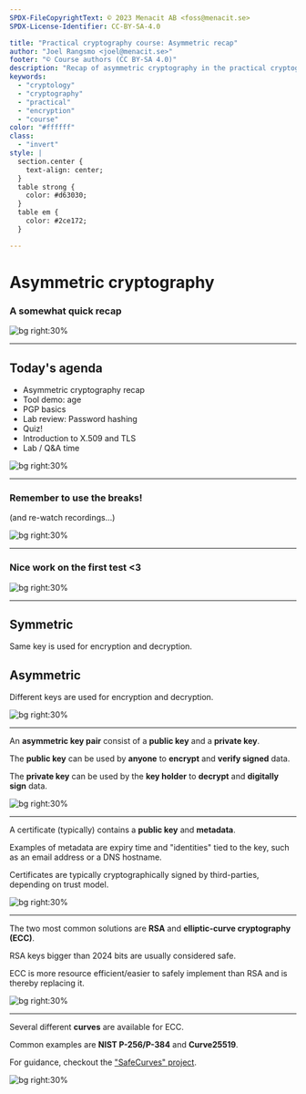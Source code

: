 ```yaml
---
SPDX-FileCopyrightText: © 2023 Menacit AB <foss@menacit.se>
SPDX-License-Identifier: CC-BY-SA-4.0

title: "Practical cryptography course: Asymmetric recap"
author: "Joel Rangsmo <joel@menacit.se>"
footer: "© Course authors (CC BY-SA 4.0)"
description: "Recap of asymmetric cryptography in the practical cryptography course"
keywords:
  - "cryptology"
  - "cryptography"
  - "practical"
  - "encryption"
  - "course"
color: "#ffffff"
class:
  - "invert"
style: |
  section.center {
    text-align: center;
  }
  table strong {
    color: #d63030;
  }
  table em {
    color: #2ce172;
  }

---
```

<!-- _footer: "%ATTRIBUTION_PREFIX% William Warby (CC BY 2.0)" -->
# Asymmetric cryptography
### A somewhat quick recap

![bg right:30%](images/21-sphere.jpg)

---
<!-- _footer: "%ATTRIBUTION_PREFIX% David Revoy (CC BY 4.0)" -->
## Today's agenda
- Asymmetric cryptography recap
- Tool demo: age
- PGP basics
- Lab review: Password hashing
- Quiz!
- Introduction to X.509 and TLS
- Lab / Q&A time

![bg right:30%](images/21-animals.jpg)

---
<!-- _footer: "%ATTRIBUTION_PREFIX% David Revoy (CC BY 4.0)" -->
### Remember to use the breaks!
(and re-watch recordings...)

![bg right:30%](images/21-animals.jpg)

---
<!-- _footer: "%ATTRIBUTION_PREFIX% David Revoy (CC BY 4.0)" -->
### Nice work on the first test <3

![bg right:30%](images/21-animals.jpg)

---
<!-- _footer: "%ATTRIBUTION_PREFIX% Fritzchens Fritz (CC0 1.0)" -->
## Symmetric
Same key is used for encryption and decryption.

## Asymmetric
Different keys are used for encryption and decryption.

![bg right:30%](images/21-chip.jpg)

---
<!-- _footer: "%ATTRIBUTION_PREFIX% Fritzchens Fritz (CC0 1.0)" -->
An **asymmetric key pair** consist of a **public key** and a **private key**.  
  
The **public key** can be used by **anyone** to **encrypt** and **verify signed** data.  
  
The **private key** can be used by the **key holder** to **decrypt** and **digitally sign** data.

![bg right:30%](images/21-chip.jpg)

---
<!-- _footer: "%ATTRIBUTION_PREFIX% Fritzchens Fritz (CC0 1.0)" -->
A certificate (typically) contains a **public key** and **metadata**.  
  
Examples of metadata are expiry time and "identities" tied to the key,
such as an email address or a DNS hostname.  
  
Certificates are typically cryptographically signed by third-parties, depending on trust model.

![bg right:30%](images/21-chip.jpg)

---
<!-- _footer: "%ATTRIBUTION_PREFIX% Fritzchens Fritz (CC0 1.0)" -->
The two most common solutions are **RSA** and
**elliptic-curve cryptography (ECC)**.  
  
RSA keys bigger than 2024 bits are usually considered safe.  
  
ECC is more resource efficient/easier to safely implement than RSA and is thereby replacing it.

![bg right:30%](images/21-chip.jpg)

---
<!-- _footer: "%ATTRIBUTION_PREFIX% Fritzchens Fritz (CC0 1.0)" -->
Several different **curves** are available for ECC.  
  
Common examples are **NIST P-256/P-384** and **Curve25519**.  
  
For guidance, checkout the ["SafeCurves" project](https://safecurves.cr.yp.to/).

![bg right:30%](images/21-chip.jpg)

